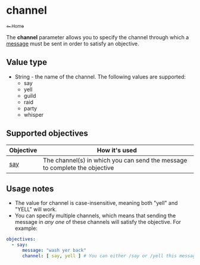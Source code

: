 # channel

[<sub>← Home</sub>](../index.md)

The **channel** parameter allows you to specify the channel through which a [message](../parameters/message.md) must be sent in order to satisfy an objective.

## Value type

* String - the name of the channel. The following values are supported:
  * say
  * yell
  * guild
  * raid
  * party
  * whisper

## Supported objectives

| Objective | How it's used |
|---|---|
| [say](../objectives/say.md) | The channel(s) in which you can send the message to complete the objective |

## Usage notes

* The value for channel is case-insensitive, meaning both "yell" and "YELL" will work.
* You can specify multiple channels, which means that sending the message in *any one* of these channels will satisfy the objective. For example:

```yaml
objectives:
  - say:
      message: "wash yer back"
      channel: [ say, yell ] # You can either /say or /yell this message
```

